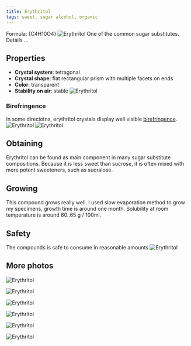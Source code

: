 ```yaml
---
title: Erythritol
tags: sweet, sugar alcohol, organic
---
```

Formula: {C4H10O4}
![Erythritol](@root/crystals/images/erythritol/dsc02734.jpg)
One of the common sugar substitutes.
<span class="cut">Details ...</span>
## Properties
* **Crystal system**: tetragonal
* **Crystal shape**: flat rectangular prism with multiple facets on ends
* **Color**: transparent
* **Stability on air**: stable
![Erythritol](@root/crystals/images/erythritol/all-sizedsc02707.jpg)

### Birefringence
In some direciotns, erythritol crystals display well visible [birefringence](https://en.wikipedia.org/wiki/Birefringence).
![Erythritol](@root/crystals/images/erythritol/biref-2-dsc02748.jpg)
![Erythritol](@root/crystals/images/erythritol/biref-1-dsc02751.jpg)

## Obtaining
Erythritol can be found as main component in many sugar substitute compositions. Because it is less sweet than sucrose, it is often mixed with more potent sweeteners, such as sucralose.
## Growing
This compound grows really well. I used slow evaporation method to grow my specimens, growth time is around one month. Solubility at room temperature is around 60..65 g / 100ml.

## Safety
The compounds is safe to consume in reasonable amounts
![Erythritol](@root/crystals/images/erythritol/hand-dsc02725.jpg)

## More photos
![Erythritol](@root/crystals/images/erythritol/erythritol-shiny.jpg)

![Erythritol](@root/crystals/images/erythritol/dsc02745.jpg)

![Erythritol](@root/crystals/images/erythritol/dsc02760.jpg)

![Erythritol](@root/crystals/images/erythritol/big-mmpaper-dsc02713.jpg)

![Erythritol](@root/crystals/images/erythritol/dsc02738.jpg)

![Erythritol](@root/crystals/images/erythritol/banana-dsc02776.jpg)
